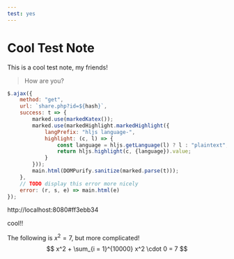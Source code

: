 ```yaml
---
test: yes
---
```



# Cool Test Note

This is a cool test note, my friends!

> How are you?

```js
$.ajax({  
    method: "get",  
    url: `share.php?id=${hash}`,  
    success: t => {  
        marked.use(markedKatex());  
        marked.use(markedHighlight.markedHighlight({  
            langPrefix: "hljs language-",  
            highlight: (c, l) => {  
                const language = hljs.getLanguage(l) ? l : "plaintext";  
                return hljs.highlight(c, {language}).value;  
            }  
        }));  
        main.html(DOMPurify.sanitize(marked.parse(t)));  
    },  
    // TODO display this error more nicely  
    error: (r, s, e) => main.html(e)  
});
```
http://localhost:8080#ff3ebb34

cool!!

The following is $x^2 = 7$, but more complicated!
$$
x^2 + \sum_{i = 1}^{10000} x^2 \cdot 0 = 7
$$